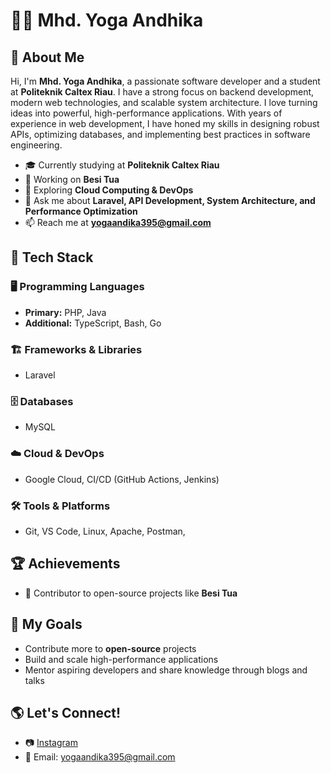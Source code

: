 # 👨‍💻 Mhd. Yoga Andhika

## 🌟 About Me
Hi, I'm **Mhd. Yoga Andhika**, a passionate software developer and a student at **Politeknik Caltex Riau**. I have a strong focus on backend development, modern web technologies, and scalable system architecture. I love turning ideas into powerful, high-performance applications. With years of experience in web development, I have honed my skills in designing robust APIs, optimizing databases, and implementing best practices in software engineering.

- 🎓 Currently studying at **Politeknik Caltex Riau**
- 🔭 Working on **Besi Tua**
- 🌱 Exploring **Cloud Computing & DevOps**
- 💬 Ask me about **Laravel, API Development, System Architecture, and Performance Optimization**
- 📫 Reach me at **yogaandika395@gmail.com**

## 🚀 Tech Stack
### 🖥️ Programming Languages
- **Primary:** PHP, Java
- **Additional:** TypeScript, Bash, Go

### 🏗️ Frameworks & Libraries
- Laravel

### 🗄️ Databases
- MySQL

### ☁️ Cloud & DevOps
- Google Cloud, CI/CD (GitHub Actions, Jenkins)

### 🛠️ Tools & Platforms
- Git, VS Code, Linux, Apache, Postman, 


## 🏆 Achievements
- 🏅 Contributor to open-source projects like **Besi Tua**

## 🎯 My Goals
- Contribute more to **open-source** projects
- Build and scale high-performance applications
- Mentor aspiring developers and share knowledge through blogs and talks

## 🌎 Let's Connect!
- 📷 [Instagram](https://www.instagram.com/yyogaandhikaa?igsh=MTIxcWRvemoyZ2xoeA%3D%3D&utm_source=qr)
- 📧 Email: yogaandika395@gmail.com
